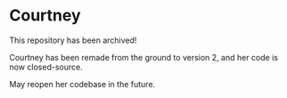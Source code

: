 # Courtney
This repository has been archived!

Courtney has been remade from the ground to version 2, and her code is now closed-source.

May reopen her codebase in the future.

